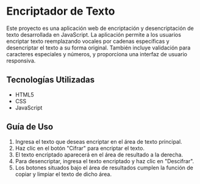 # Encriptador de Texto 

Este proyecto es una aplicación web de encriptación y desencriptación de texto desarrollada en JavaScript. La aplicación permite a los usuarios encriptar texto reemplazando vocales por cadenas específicas y desencriptar el texto a su forma original. También incluye validación para caracteres especiales y números, y proporciona una interfaz de usuario responsiva.

<h2>Tecnologías Utilizadas</h2>
<ul>
  <li>HTML5</li>
  <li>CSS</li>
  <li>JavaScript</li>
</ul>

<h2>Guía de Uso</h2>
<ol>
  <li>Ingresa el texto que deseas encriptar en el área de texto principal.</li>
  <li>Haz clic en el botón "Cifrar" para encriptar el texto.</li>
  <li>El texto encriptado aparecerá en el área de resultado a la derecha.</li> 
  <li>Para desencriptar, ingresa el texto encriptado y haz clic en "Descifrar".</li>
  <li>Los botones situados bajo el área de resultados cumplen la función de copiar y limpiar el texto de dicho área.</li>
</ol>
